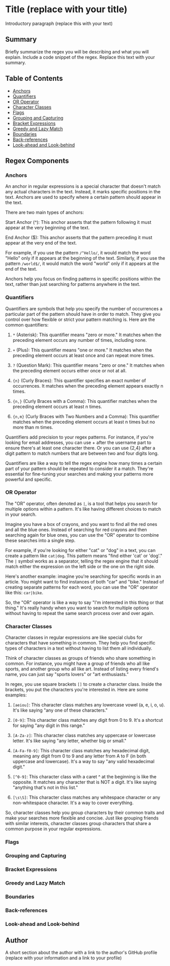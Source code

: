 # Title (replace with your title)

Introductory paragraph (replace this with your text)

## Summary

Briefly summarize the regex you will be describing and what you will explain. Include a code snippet of the regex. Replace this text with your summary.

## Table of Contents

- [Anchors](#anchors)
- [Quantifiers](#quantifiers)
- [OR Operator](#or-operator)
- [Character Classes](#character-classes)
- [Flags](#flags)
- [Grouping and Capturing](#grouping-and-capturing)
- [Bracket Expressions](#bracket-expressions)
- [Greedy and Lazy Match](#greedy-and-lazy-match)
- [Boundaries](#boundaries)
- [Back-references](#back-references)
- [Look-ahead and Look-behind](#look-ahead-and-look-behind)

## Regex Components

### Anchors <a id="anchors"></a>

An anchor in regular expressions is a special character that doesn't match any actual characters in the text. Instead, it marks specific positions in the text. Anchors are used to specify where a certain pattern should appear in the text.

There are two main types of anchors:

Start Anchor (^): This anchor asserts that the pattern following it must appear at the very beginning of the text.

End Anchor ($): This anchor asserts that the pattern preceding it must appear at the very end of the text.

For example, if you use the pattern `/^Hello/`, it would match the word "Hello" only if it appears at the beginning of the text. Similarly, if you use the pattern `/world$/`, it would match the word "world" only if it appears at the end of the text.

Anchors help you focus on finding patterns in specific positions within the text, rather than just searching for patterns anywhere in the text.

### Quantifiers <a id="quantifiers"></a>

Quantifiers are symbols that help you specify the number of occurrences a particular part of the pattern should have in order to match. They give you control over how flexible or strict your pattern matching is. Here are the common quantifiers:

1. `*` (Asterisk): This quantifier means "zero or more." It matches when the preceding element occurs any number of times, including none.

2. `+` (Plus): This quantifier means "one or more." It matches when the preceding element occurs at least once and can repeat more times.

3. `?` (Question Mark): This quantifier means "zero or one." It matches when the preceding element occurs either once or not at all.

4. `{n}` (Curly Braces): This quantifier specifies an exact number of occurrences. It matches when the preceding element appears exactly n times.

5. `{n,}` (Curly Braces with a Comma): This quantifier matches when the preceding element occurs at least n times.

6. `{n,m}` (Curly Braces with Two Numbers and a Comma): This quantifier matches when the preceding element occurs at least n times but no more than m times.

Quantifiers add precision to your regex patterns. For instance, if you're looking for email addresses, you can use + after the username part to ensure there's at least one character there. Or you can use {2,4} after a digit pattern to match numbers that are between two and four digits long.

Quantifiers are like a way to tell the regex engine how many times a certain part of your pattern should be repeated to consider it a match. They're essential for fine-tuning your searches and making your patterns more powerful and specific.

### OR Operator <a id="or-operator"></a>

The "OR" operator, often denoted as `|`, is a tool that helps you search for multiple options within a pattern. It's like having different choices to match in your search.

Imagine you have a box of crayons, and you want to find all the red ones and all the blue ones. Instead of searching for red crayons and then searching again for blue ones, you can use the "OR" operator to combine these searches into a single step.

For example, if you're looking for either "cat" or "dog" in a text, you can create a pattern like `cat|dog`. This pattern means "find either 'cat' or 'dog'." The `|` symbol works as a separator, telling the regex engine that it should match either the expression on the left side or the one on the right side.

Here's another example: imagine you're searching for specific words in an article. You might want to find instances of both "car" and "bike." Instead of creating separate patterns for each word, you can use the "OR" operator like this: `car|bike`.

So, the "OR" operator is like a way to say "I'm interested in this thing or that thing." It's really handy when you want to search for multiple options without having to repeat the same search process over and over again.

### Character Classes <a id="character-classes"></a>

Character classes in regular expressions are like special clubs for characters that have something in common. They help you find specific types of characters in a text without having to list them all individually.

Think of character classes as groups of friends who share something in common. For instance, you might have a group of friends who all like sports, and another group who all like art. Instead of listing every friend's name, you can just say "sports lovers" or "art enthusiasts."

In regex, you use square brackets `[]` to create a character class. Inside the brackets, you put the characters you're interested in. Here are some examples:

1. `[aeiou]`: This character class matches any lowercase vowel (a, e, i, o, u). It's like saying "any one of these characters."

2. `[0-9]`: This character class matches any digit from 0 to 9. It's a shortcut for saying "any digit in this range."

3. `[A-Za-z]`: This character class matches any uppercase or lowercase letter. It's like saying "any letter, whether big or small."

4. `[A-Fa-f0-9]`: This character class matches any hexadecimal digit, meaning any digit from 0 to 9 and any letter from A to F (in both uppercase and lowercase). It's a way to say "any valid hexadecimal digit."

5. `[^0-9]`: This character class with a caret ^ at the beginning is like the opposite. It matches any character that is NOT a digit. It's like saying "anything that's not in this list."

6. `[\s\S]`: This character class matches any whitespace character or any non-whitespace character. It's a way to cover everything.

So, character classes help you group characters by their common traits and make your searches more flexible and concise. Just like grouping friends with similar interests, character classes group characters that share a common purpose in your regular expressions.

### Flags

### Grouping and Capturing

### Bracket Expressions

### Greedy and Lazy Match

### Boundaries

### Back-references

### Look-ahead and Look-behind

## Author

A short section about the author with a link to the author's GitHub profile (replace with your information and a link to your profile)
